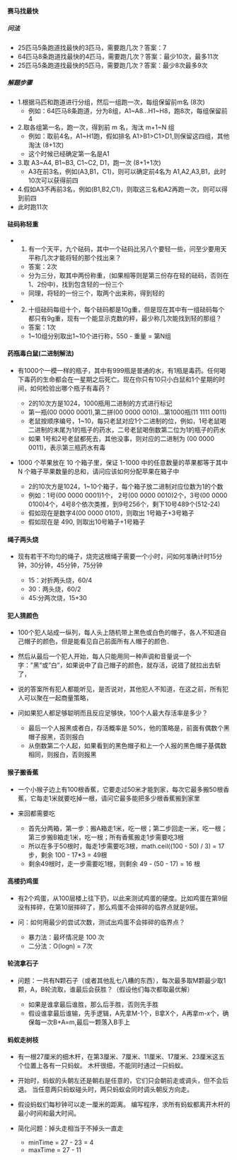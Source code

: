 
#### 赛马找最快

##### 问法

- 25匹马5条跑道找最快的3匹马，需要跑几次？答案：7
- 64匹马8条跑道找最快的4匹马，需要跑几次？答案：最少10次，最多11次
- 25匹马5条跑道找最快的5匹马，需要跑几次？答案：最少8次最多9次

##### 解题步骤

- 1.根据马匹和跑道进行分组，然后一组跑一次，每组保留前m名 (8次)
  - 例如：64匹马8条跑道，分为8组，A1~A8...H1~H8，跑8次，每组保留前4
- 2.取各组第一名，跑一次，得到前 m 名，淘汰 m+1~N 组
  - 例如：取前4名，A1~H1跑，假如排名 A1>B1>C1>D1,则保留这四组，其他淘汰 (8+1次)
  - 这个时候已经确定第一名是A1
- 3.取 A3~A4, B1~B3, C1~C2, D1，跑一次 (8+1+1次)
  - A3在前3名，例如(A3,B1，C1)，则可以确定前4名为 A1,A2,A3,B1，此时10次可以获得前四
- 4.假如A3不再前3名，例如(B1,B2,C1)，则取这三名和A2再跑一次，则可以得到前四
 - 此时跑11次
 
#### 砝码称轻重

- 1. 有一个天平，九个砝码，其中一个砝码比另八个要轻一些，问至少要用天平称几次才能将轻的那个找出来？ 
  - 答案：2次
  - 分为三分，取其中两份称重，(如果相等则是第三份存在轻的砝码，否则在1、2份中)，找到包含轻的一份三个
  - 同理，将轻的一份三个，取两个出来称，得到轻的
  
- 2. 十组砝码每组十个，每个砝码都是10g重，但是现在其中有一组砝码每个都只有9g重，现有一个能显示克数的秤，最少称几次能找到轻的那组？  
  - 答案：1次
  - 1~10组分别取出1~10个进行称，550 - 重量 = 第N组
 
#### 药瓶毒白鼠(二进制解法)

- 有1000个一模一样的瓶子，其中有999瓶是普通的水，有1瓶是毒药。任何喝下毒药的生命都会在一星期之后死亡。现在你只有10只小白鼠和1个星期的时间，如何检验出哪个瓶子有毒药？

  - 2的10次方是1024，1000瓶用二进制的方式进行标记
  - 第一瓶(00 0000 0001),第二拼(00 0000 0010)...第1000瓶(11 1111 0011)
  - 老鼠按顺序编号，1~10，每只老鼠对应1个二进制的位，例如，1号老鼠喝二进制的末尾为1的瓶子的药水，二号老鼠喝倒数第二位为1的瓶子的药水
  - 如果 1号和2号老鼠都死去，其他没事，则对应的二进制为 (00 0000 0011)，表示第三瓶药水有毒
  
- 1000 个苹果放在 10 个箱子里，保证 1-1000 中的任意数量的苹果都等于其中 N 个箱子苹果数量的总和，请问应该如何分配苹果在箱子中

  - 2的10次方是1024，1~10个箱子，每个箱子放二进制对应位数为1的个数
  - 例如：1号(00 0000 0001)1个， 2号(00 0000 0010)2个，3号(00 0000 0100)4个，4号8个依次类推，到9号256个，剩下10号489个(512-24)
  - 假如现在是数字4(00 0000 0101)，则取出 1号箱子+3号箱子
  - 假如现在是 490, 则取出10号箱子+1号箱子
  
#### 绳子两头烧 

- 现有若干不均匀的绳子，烧完这根绳子需要一个小时，问如何准确计时15分钟，30分钟，45分钟，75分钟
 
  - 15：对折两头烧，60/4
  - 30：两头烧，60/2
  - 45:分两次烧，15+30
  
#### 犯人猜颜色

- 100个犯人站成一纵列，每人头上随机带上黑色或白色的帽子，各人不知道自己帽子的颜色，但是能看见自己前面所有人帽子的颜色．
- 然后从最后一个犯人开始，每人只能用同一种声调和音量说一个字：”黑”或”白”，如果说中了自己帽子的颜色，就存活，说错了就拉出去斩了，
- 说的答案所有犯人都能听见，是否说对，其他犯人不知道，在这之前，所有犯人可以聚在一起商量策略，
- 问如果犯人都足够聪明而且反应足够快，100个人最大存活率是多少？

  - 最后一个人报黑或者白，存活概率是 50%，他的策略是，前面有偶数个黑帽子报黑，否则报白
  - 从倒数第二个人起，如果看到的黑色帽子和上一个人报的黑色帽子基偶数相同，则报白，否则报黑

#### 猴子搬香蕉

- 一个小猴子边上有100根香蕉，它要走过50米才能到家，每次它最多搬50根香蕉，它每走1米就要吃掉一根，请问它最多能把多少根香蕉搬到家里
- 来回都需要吃

  - 首先分两箱，第一步：搬A箱走1米，吃一根；第二步回走一米，吃一根；第三步搬B箱走1米，吃一根；所有香蕉搬走1步需要吃3根
  - 所以在多于50根时，每走1步需要吃3根，math.ceil((100 - 50) / 3) = 17 步，剩余 100 - 17*3 = 49根
  - 剩余49根时，走一步需要吃1根，则剩余 49 - (50 - 17) = 16 根
  
#### 高楼扔鸡蛋

- 有2个鸡蛋，从100层楼上往下扔，以此来测试鸡蛋的硬度。比如鸡蛋在第9层没有摔碎，在第10层摔碎了，那么鸡蛋不会摔碎的临界点就是9层。
- 问：如何用最少的尝试次数，测试出鸡蛋不会摔碎的临界点？

  - 暴力法：最坏情况是 100 次
  - 二分法：O(logn) = 7次

#### 轮流拿石子

- 问题：一共有N颗石子（或者其他乱七八糟的东西），每次最多取M颗最少取1颗，A，B轮流取，谁最后会获胜？（假设他们每次都取最优解）

  - 如果是谁拿最后谁胜，那么后手胜，否则先手胜
  - 假设谁拿最后谁输，先手逻辑，A先拿M-1个，B拿X个，A再拿m-x个，确保每一次B+A=m,最后一颗落入B手上
  
#### 蚂蚁走树枝

- 有一根27厘米的细木杆，在第3厘米、7厘米、11厘米、17厘米、23厘米这五个位置上各有一只蚂蚁。 木杆很细，不能同时通过一只蚂蚁。
- 开始时，蚂蚁的头朝左还是朝右是任意的，它们只会朝前走或调头，但不会后退。 当任意两只蚂蚁碰头时，两只蚂蚁会同时调头朝反方向走。
- 假设蚂蚁们每秒钟可以走一厘米的距离。 编写程序，求所有蚂蚁都离开木杆的最小时间和最大时间。

- 简化问题：掉头走相当于不掉头一直走

  - minTime = 27 - 23 = 4
  - maxTime = 27 - 11
